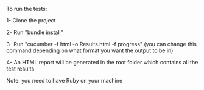 To run the tests:

1- Clone the project

2- Run "bundle install"

3- Run "cucumber -f html -o Results.html -f progress" (you can change this command depending on what format you want the output to be in)

4- An HTML report will be generated in the root folder which contains all the test results

Note: you need to have Ruby on your machine
